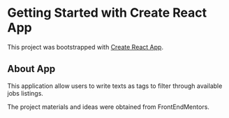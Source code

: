 # Getting Started with Create React App

This project was bootstrapped with [Create React App](https://github.com/facebook/create-react-app).

## About App

This application allow users to write texts as tags to filter through available jobs listings.

The project materials and ideas were obtained from FrontEndMentors.
